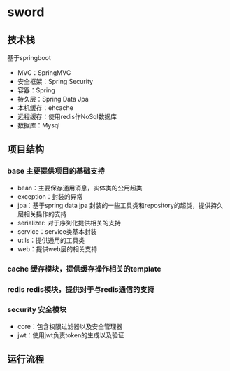 # sword
## 技术栈
 基于springboot
 
 - MVC：SpringMVC
 - 安全框架：Spring Security
 - 容器：Spring
 - 持久层：Spring Data Jpa
 - 本机缓存：ehcache
 - 远程缓存：使用redis作NoSql数据库
 - 数据库：Mysql

## 项目结构
### base 主要提供项目的基础支持
 - bean：主要保存通用消息，实体类的公用超类
 - exception：封装的异常
 - jpa：基于spring data jpa 封装的一些工具类和repository的超类，提供持久层相关操作的支持
 - serializer: 对于序列化提供相关的支持
 - service：service类基本封装
 - utils：提供通用的工具类
 - web：提供web层的相关支持
 
### cache 缓存模块，提供缓存操作相关的template

### redis redis模块，提供对于与redis通信的支持

### security 安全模块
 - core：包含权限过滤器以及安全管理器
 - jwt：使用jwt负责token的生成以及验证

## 运行流程

